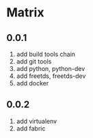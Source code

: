 Matrix
===================

0.0.1
----------------------------
1. add build tools chain
2. add git tools
3. add python, python-dev
4. add freetds, freetds-dev
5. add docker

0.0.2
--------------------------
1. add virtualenv
2. add fabric